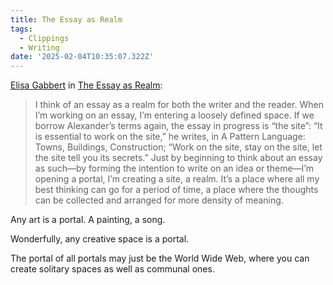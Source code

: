 ```yaml
---
title: The Essay as Realm
tags:
  - Clippings
  - Writing
date: '2025-02-04T10:35:07.322Z'
---
```


[Elisa Gabbert](https://www.thegeorgiareview.com/authors/gabbert-elisa/) in [The Essay as Realm](https://www.thegeorgiareview.com/posts/the-essay-as-realm/):

> I think of an essay as a realm for both the writer and the reader. When I’m working on an essay, I’m entering a loosely defined space. If we borrow Alexander’s terms again, the essay in progress is “the site”: “It is essential to work on the site,” he writes, in A Pattern Language: Towns, Buildings, Construction; “Work on the site, stay on the site, let the site tell you its secrets.” Just by beginning to think about an essay as such—by forming the intention to write on an idea or theme—I’m opening a portal, I’m creating a site, a realm. It’s a place where all my best thinking can go for a period of time, a place where the thoughts can be collected and arranged for more density of meaning.

Any art is a portal. A painting, a song.

Wonderfully, any creative space is a portal.

The portal of all portals may just be the World Wide Web, where you can create solitary spaces as well as communal ones.
